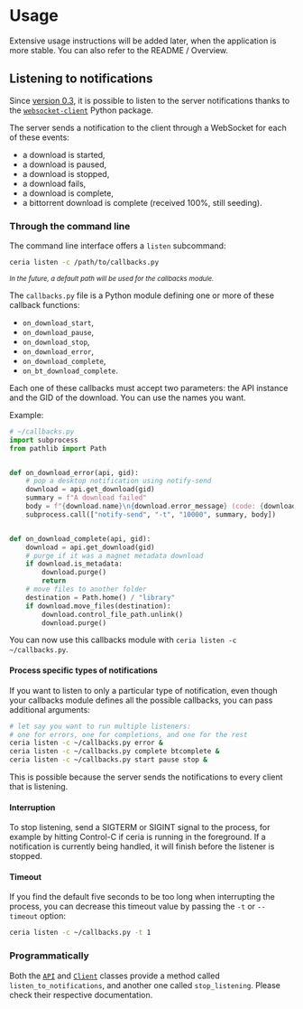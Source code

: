 # Usage

Extensive usage instructions will be added later, when the application is more stable.
You can also refer to the README / Overview.

## Listening to notifications

Since [version 0.3](/changelog/#v030-compare-2019-10-11), it is possible to listen to the server notifications
thanks to the [`websocket-client`](https://pypi.org/project/websocket_client/) Python package.

The server sends a notification to the client through a WebSocket for each of these events:
- a download is started,
- a download is paused,
- a download is stopped,
- a download fails,
- a download is complete,
- a bittorrent download is complete (received 100%, still seeding).

### Through the command line

The command line interface offers a `listen` subcommand:

```bash
ceria listen -c /path/to/callbacks.py
```

<small><em>In the future, a default path will be used for the callbacks module.</em></small>

The `callbacks.py` file is a Python module defining one or more of these callback functions:
- `on_download_start`,
- `on_download_pause`,
- `on_download_stop`,
- `on_download_error`,
- `on_download_complete`,
- `on_bt_download_complete`.

Each one of these callbacks must accept two parameters: the API instance and the GID of the download.
You can use the names you want.

Example:

```python
# ~/callbacks.py
import subprocess
from pathlib import Path


def on_download_error(api, gid):
    # pop a desktop notification using notify-send
    download = api.get_download(gid)
    summary = f"A download failed"
    body = f"{download.name}\n{download.error_message} (code: {download.error_code})."
    subprocess.call(["notify-send", "-t", "10000", summary, body])


def on_download_complete(api, gid):
    download = api.get_download(gid)
    # purge if it was a magnet metadata download
    if download.is_metadata:
        download.purge()
        return
    # move files to another folder
    destination = Path.home() / "library"
    if download.move_files(destination):
        download.control_file_path.unlink()
        download.purge()
```

You can now use this callbacks module with `ceria listen -c ~/callbacks.py`.

#### Process specific types of notifications

If you want to listen to only a particular type of notification, even though your callbacks module
defines all the possible callbacks, you can pass additional arguments:

```bash
# let say you want to run multiple listeners:
# one for errors, one for completions, and one for the rest
ceria listen -c ~/callbacks.py error &
ceria listen -c ~/callbacks.py complete btcomplete &
ceria listen -c ~/callbacks.py start pause stop &
```

This is possible because the server sends the notifications to every client that is listening.

#### Interruption

To stop listening, send a SIGTERM or SIGINT signal to the process,
for example by hitting Control-C if ceria is running in the foreground.
If a notification is currently being handled, it will finish before the listener is stopped.

#### Timeout

If you find the default five seconds to be too long when interrupting the process,
you can decrease this timeout value by passing the `-t` or `--timeout` option:

```bash
ceria listen -c ~/callbacks.py -t 1
```

### Programmatically

Both the [`API`](/reference/api/#ceria.api.API.listen_to_notifications)
and [`Client`](/reference/client/#ceria.client.Client.listen_to_notifications) classes provide a method called
`listen_to_notifications`, and another one called `stop_listening`. Please check their respective documentation. 

